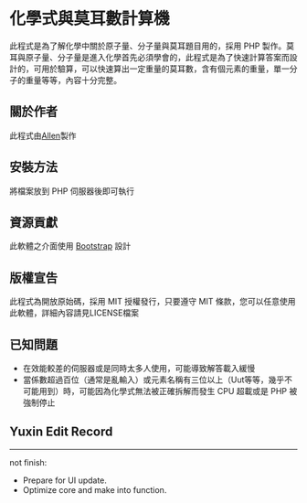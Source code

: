 化學式與莫耳數計算機
====================
此程式是為了解化學中關於原子量、分子量與莫耳題目用的，採用 PHP 製作。莫耳與原子量、分子量是進入化學首先必須學會的，此程式是為了快速計算答案而設計的，可用於驗算，可以快速算出一定重量的莫耳數，含有個元素的重量，單一分子的重量等等，內容十分完整。

關於作者
--------------------
此程式由[Allen](http://s3131212.com/)製作

安裝方法
--------------------
將檔案放到 PHP 伺服器後即可執行

資源貢獻
--------------------
此軟體之介面使用 [Bootstrap](http://getbootstrap.com/) 設計

版權宣告
--------------------
此程式為開放原始碼，採用 MIT 授權發行，只要遵守 MIT 條款，您可以任意使用此軟體，詳細內容請見LICENSE檔案


已知問題
--------------------
* 在效能較差的伺服器或是同時太多人使用，可能導致解答載入緩慢
* 當係數超過百位（通常是亂輸入）或元素名稱有三位以上（Uut等等，幾乎不可能用到）時，可能因為化學式無法被正確拆解而發生 CPU 超載或是 PHP 被強制停止

## Yuxin Edit Record
--------------------

not finish:

* Prepare for UI update.
* Optimize core and make into function.

